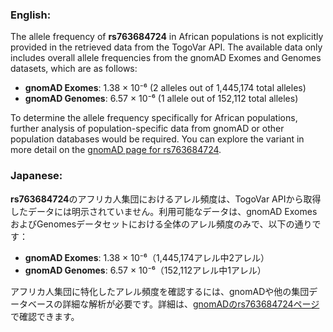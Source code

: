 ### English:
The allele frequency of **rs763684724** in African populations is not explicitly provided in the retrieved data from the TogoVar API. The available data only includes overall allele frequencies from the gnomAD Exomes and Genomes datasets, which are as follows:
- **gnomAD Exomes**: 1.38 × 10⁻⁶ (2 alleles out of 1,445,174 total alleles)
- **gnomAD Genomes**: 6.57 × 10⁻⁶ (1 allele out of 152,112 total alleles)

To determine the allele frequency specifically for African populations, further analysis of population-specific data from gnomAD or other population databases would be required. You can explore the variant in more detail on the [gnomAD page for rs763684724](https://gnomad.broadinstitute.org/variant/19-35033886-C-T?dataset=gnomad_r4).

### Japanese:
**rs763684724**のアフリカ人集団におけるアレル頻度は、TogoVar APIから取得したデータには明示されていません。利用可能なデータは、gnomAD ExomesおよびGenomesデータセットにおける全体のアレル頻度のみで、以下の通りです：
- **gnomAD Exomes**: 1.38 × 10⁻⁶（1,445,174アレル中2アレル）
- **gnomAD Genomes**: 6.57 × 10⁻⁶（152,112アレル中1アレル）

アフリカ人集団に特化したアレル頻度を確認するには、gnomADや他の集団データベースの詳細な解析が必要です。詳細は、[gnomADのrs763684724ページ](https://gnomad.broadinstitute.org/variant/19-35033886-C-T?dataset=gnomad_r4)で確認できます。

